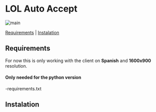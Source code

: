 # LOL Auto Accept


![main](https://github.com/manchas73/lol_autoaccept/assets/46001842/a3c08759-0bb0-46f0-98b4-7bc35d5792dc)





<a href="#requirements">Requirements</a>
<a>  |  </a>
<a href="#instalation">Instalation</a>









<h2>Requirements</h2>
For now this is only working with the client on <strong>Spanish</strong> and <strong>1600x900</strong> resolution.

<h4>Only needed for the python version</h4>
-requirements.txt




<h2>Instalation</h2>


